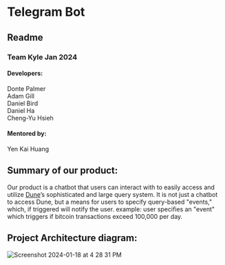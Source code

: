 # Telegram Bot
## Readme
### Team Kyle Jan 2024
#### Developers:
Donte Palmer<br />
Adam Gill<br />
Daniel Bird<br />
Daniel Ha<br />
Cheng-Yu Hsieh<br />

#### Mentored by:
Yen Kai Huang

## Summary of our product:
Our product is a chatbot that users can interact with to easily access and utilize [Dune](https://dune.com/)’s sophisticated and large query system. It is not just a chatbot to access Dune, but a means for users to specify query-based "events," which, if triggered will notify the user.
example:
user specifies an "event" which triggers if bitcoin transactions exceed 100,000 per day.

## Project Architecture diagram:
![Screenshot 2024-01-18 at 4 28 31 PM](https://github.com/adam-gill/tg_trading_bot/assets/81604772/6ee6ef67-48ab-4f44-90d9-6cfe0a311376)
